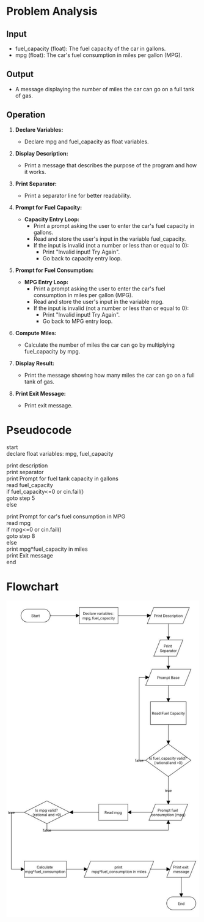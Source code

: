 # Problem Analysis
## Input
- fuel_capacity (float): The fuel capacity of the car in gallons.
- mpg (float): The car's fuel consumption in miles per gallon (MPG).

## Output
- A message displaying the number of miles the car can go on a full tank of gas.

## Operation
1. **Declare Variables:**
   - Declare mpg and fuel_capacity as float variables.

2. **Display Description:**
   - Print a message that describes the purpose of the program and how it works.

3. **Print Separator:**
   - Print a separator line for better readability.

4. **Prompt for Fuel Capacity:**
   - **Capacity Entry Loop:**
     - Print a prompt asking the user to enter the car's fuel capacity in gallons.
     - Read and store the user's input in the variable fuel_capacity.
     - If the input is invalid (not a number or less than or equal to 0):
       - Print "Invalid input! Try Again".
       - Go back to capacity entry loop.

5. **Prompt for Fuel Consumption:**
   - **MPG Entry Loop:**
     - Print a prompt asking the user to enter the car's fuel consumption in miles per gallon (MPG).
     - Read and store the user's input in the variable mpg.
     - If the input is invalid (not a number or less than or equal to 0):
       - Print "Invalid input! Try Again".
       - Go back to MPG entry loop.

6. **Compute Miles:**
   - Calculate the number of miles the car can go by multiplying fuel_capacity by mpg.

7. **Display Result:**
   - Print the message showing how many miles the car can go on a full tank of gas.

8. **Print Exit Message:**
   - Print exit message.

# Pseudocode
start  
  declare float variables: mpg, fuel_capacity  

  print description  
  print separator  
  print Prompt for fuel tank capacity in gallons  
  read fuel_capacity  
  if fuel_capacity<=0 or cin.fail()  
    goto step 5  
else  

  print Prompt for car's fuel consumption in MPG  
  read mpg  
 if mpg<=0 or cin.fail()  
      goto step 8  
else    
  print mpg*fuel_capacity in miles  
  print Exit message  
end  
# Flowchart
![BMI Calculator](Fuel_Capacity.jpg)

